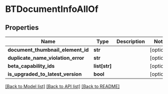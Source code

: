 # BTDocumentInfoAllOf

## Properties
Name | Type | Description | Notes
------------ | ------------- | ------------- | -------------
**document_thumbnail_element_id** | **str** |  | [optional] 
**duplicate_name_violation_error** | **str** |  | [optional] 
**beta_capability_ids** | **list[str]** |  | [optional] 
**is_upgraded_to_latest_version** | **bool** |  | [optional] 

[[Back to Model list]](../README.md#documentation-for-models) [[Back to API list]](../README.md#documentation-for-api-endpoints) [[Back to README]](../README.md)


